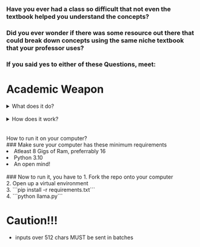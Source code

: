 ### Have you ever had a class so difficult that not even the textbook helped you understand the concepts? 
### Did you ever wonder if there was some resource out there that could break down concepts using the same niche textbook that your professor uses?

### If you said yes to either of these Questions, meet:

# Academic Weapon


<details>
<summary>What does it do? </summary>
Academic Weapon allows users/students to upload their specific class resources such as textbooks, previous homeworks, and even previous exams so that our AI Application can parse through all of the information, vectorize it, and then assist the user. If the question is out of the scope of the vectorized resources, our AI can also web scrape using the BING API in order to gather additional information.
 <br>
 <br>
  # Uses 
<br>
  - Can answer questions such as "what is an eigen vector?"<br>
  - Can create and solve practice problems with the user<br>
  - Can teach topics from the textbook or even out of the scope of the textbook using web scraping!<br>
<br>

</details>

<br>

<details>
<summary>How does it work? </summary>
 Visualization:

![Visualization](Untitled(1).png)


# THEY NOT LIKE US 
![Our team for real](https://tenor.com/view/kendrick-lamar-god-is-gangsta-u-ahhh-scream-gif-6349874768192364613.gif)

- file `chroma.py` contains all vector database related functions
- it vectories all inputs, queries it against the database and returns `n` relevant data points (max 512 chars)
- this data is sent to GPT to be included as context for the user's prompt
</details>
<br>
<br>
<summary> How to run it on your computer? </summary>
### Make sure your computer has these minimum requirements<br>
<li> Atleast 8 Gigs of Ram, preferrably 16 <br>
<li> Python 3.10<br>
<li> An open mind!<br>
<br>
### Now to run it, you have to 
 1. Fork the repo onto your computer<br>
 2. Open up a virtual environment <br>
 3. ```pip install -r requirements.txt```<br>
 4. ```python llama.py```<br>

</details>

# Caution!!!
- inputs over 512 chars MUST be sent in batches 




